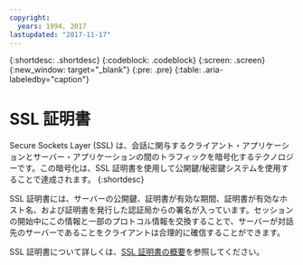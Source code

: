 ```yaml
---
copyright:
  years: 1994, 2017
lastupdated: "2017-11-17"
---
```


{:shortdesc: .shortdesc}
{:codeblock: .codeblock}
{:screen: .screen}
{:new_window: target="_blank"}
{:pre: .pre}
{:table: .aria-labeledby="caption"}

# SSL 証明書
Secure Sockets Layer (SSL) は、会話に関与するクライアント・アプリケーションとサーバー・アプリケーションの間のトラフィックを暗号化するテクノロジーです。この暗号化は、SSL 証明書を使用して公開鍵/秘密鍵システムを使用することで達成されます。
{:shortdesc}

SSL 証明書には、サーバーの公開鍵、証明書が有効な期間、証明書が有効なホスト名、および証明書を発行した認証局からの署名が入っています。セッションの開始中にこの情報と一部のプロトコル情報を交換することで、サーバーが対話先のサーバーであることをクライアントは合理的に確信することができます。

SSL 証明書について詳しくは、[SSL 証明書の概要](/docs/infrastructure/ssl-certificates/index.html)を参照してください。
